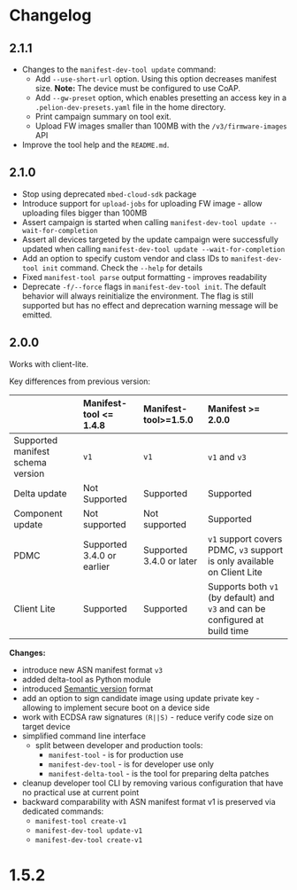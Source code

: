 # Changelog

## 2.1.1
- Changes to the `manifest-dev-tool update` command:
  - Add `--use-short-url` option. Using this option decreases manifest size.
    **Note:** The device must be configured to use CoAP.
  - Add `--gw-preset` option, which enables presetting an access key in a `.pelion-dev-presets.yaml` file in the home directory.
  - Print campaign summary on tool exit.
  - Upload FW images smaller than 100MB with the `/v3/firmware-images` API
- Improve the tool help and the `README.md`.

## 2.1.0
- Stop using deprecated `mbed-cloud-sdk` package
- Introduce support for `upload-jobs` for uploading FW image - allow
  uploading files bigger than 100MB
- Assert campaign is started when calling `manifest-dev-tool update
  --wait-for-completion`
- Assert all devices targeted by the update campaign were successfully
  updated when calling `manifest-dev-tool update --wait-for-completion`
- Add an option to specify custom vendor and class IDs to 
  `manifest-dev-tool init` command. Check the `--help` for details
- Fixed `manifest-tool parse` output formatting - improves readability
- Deprecate `-f/--force` flags in `manifest-dev-tool init`. The default 
  behavior will always reinitialize the environment. The flag is still 
  supported but has no effect and deprecation warning message will be 
  emitted.

## 2.0.0
Works with client-lite.

Key differences from previous version:

|                                   | Manifest-tool <= 1.4.8     | Manifest-tool>=1.5.0       | Manifest >= 2.0.0                                                           |
|:----------------------------------|:---------------------------|:---------------------------|:----------------------------------------------------------------------------|
| Supported manifest schema version | `v1`                       | `v1`                       | `v1` and `v3`                                                               |
| Delta update                      | Not Supported              | Supported                  | Supported                                                                   |
| Component update                  | Not supported              | Not supported              | Supported                                                                   |
| PDMC                              | Supported 3.4.0 or earlier | Supported 3.4.0 or later   | `v1` support covers PDMC, `v3` support is only available on Client Lite     |
| Client Lite                       | Supported                  | Supported                  | Supports both `v1` (by default) and `v3` and can be configured at build time|

**Changes:**

- introduce new ASN manifest format `v3`
- added delta-tool as Python module
- introduced [Semantic version](https://semver.org/) format
- add an option to sign candidate image using update private key -
  allowing to implement secure boot on a device side
- work with ECDSA raw signatures `(R||S)` - reduce verify code size on
  target device
- simplified command line interface
  - split between developer and production tools:
    - `manifest-tool` - is for production use
    - `manifest-dev-tool` - is for developer use only
    - `manifest-delta-tool` - is the tool for preparing delta patches
- cleanup developer tool CLI by removing various configuration that
  have no practical use at current point
- backward comparability with ASN manifest format v1 is preserved via
  dedicated commands:
   - `manifest-tool create-v1`
   - `manifest-dev-tool update-v1`
   - `manifest-dev-tool create-v1`

# 1.5.2

